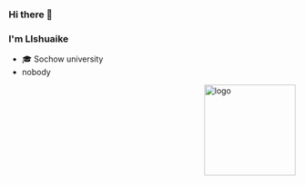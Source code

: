 ### Hi there 👋

<!--
**LIshuaike/LIshuaike** is a ✨ _special_ ✨ repository because its `README.md` (this file) appears on your GitHub profile.

Here are some ideas to get you started:

- 🔭 I’m currently working on ...
- 🌱 I’m currently learning ...
- 👯 I’m looking to collaborate on ...
- 🤔 I’m looking for help with ...
- 💬 Ask me about ...
- 📫 How to reach me: ...
- 😄 Pronouns: ...
- ⚡ Fun fact: ...
-->
### I'm LIshuaike
- 🎓 Sochow university
- nobody

<img src="https://github-readme-stats.vercel.app/api?username=Lishuaike&hide=issues&show_icons=true" alt="logo" height="160" align="right" />

<!--
<img src="https://github-readme-stats.vercel.app/api?username=Lishuaike&hide=issues&show_icons=true" alt="logo" height="160" align="right" style="margin: 5px; margin-bottom: 20px;" />
<img src="https://github-profile-trophy.vercel.app/?username=Lishuaike&theme=flat&column=7" alt="logo" height="160" align="center" style="margin: auto; margin-bottom: 20px;" />
-->
